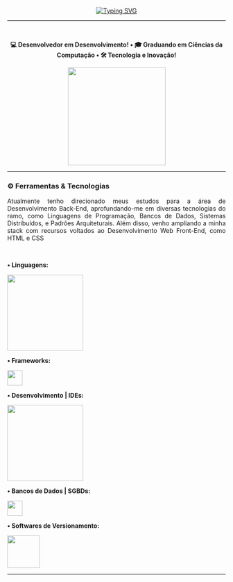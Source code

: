 <p align="center">
  <a href="https://git.io/typing-svg">
    <img src="https://readme-typing-svg.demolab.com?font=Fira+Code&size=32&duration=2000&pause=2000&color=5090CB&center=true&vCenter=true&width=500&lines=Hello%2C+World!" alt="Typing SVG" />
  </a>
</p>

---

<br>

<p align="center">
  <b>💻 Desenvolvedor em Desenvolvimento! • 🎓 Graduando em Ciências da Computação • 🛠 Tecnologia e Inovação!</b>
</p>

<div align="center">
  <img src="https://streak-stats.demolab.com?user=LuuGab&hide_border=true&background=00000000&ring=5090CB&fire=5090CB&currStreakLabel=5090CB&sideNums=5090CB&currStreakNum=5090CB&sideLabels=5090CB&dates=5090CB" height="225"/>
</div>

---

<h3>⚙ Ferramentas & Tecnologias</h3>

<p align="justify">
  Atualmente tenho direcionado meus estudos para a área de Desenvolvimento Back-End, aprofundando-me em diversas tecnologias do ramo, como Linguagens de Programação, Bancos de Dados, Sistemas Distribuídos, e Padrões Arquiteturais. Além disso, venho ampliando a minha stack com recursos voltados ao Desenvolvimento Web Front-End, como HTML e CSS
</p>

<br>

<p><b>• Linguagens:</b></p>

<p align="left">
  <a href="https://skillicons.dev">
    <img src="https://skillicons.dev/icons?i=java,python,html,css" width="175" />
  </a>
</p>

<p><b>• Frameworks:</b></p>

<p align="left">
  <a href="https://skillicons.dev">
    <img src="https://skillicons.dev/icons?i=flask" width="35" />
  </a>
</p>

<p><b>• Desenvolvimento | IDEs:</b></p>

<p align="left">
  <a href="https://skillicons.dev">
    <img src="https://skillicons.dev/icons?i=vscode,idea,eclipse,firebase" width="175" />
  </a>
</p>

<p><b>• Bancos de Dados | SGBDs:</b></p>

<p align="left">
  <a href="https://skillicons.dev">
    <img src="https://skillicons.dev/icons?i=mysql" width="35" />
  </a>
</p>

<p><b>• Softwares de Versionamento:</b></p>

<p align="left">
  <a href="https://skillicons.dev">
    <img src="https://skillicons.dev/icons?i=git,github" width="75" />
  </a>
</p>

---
